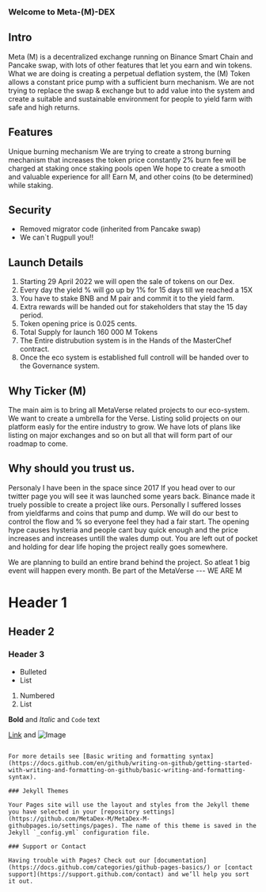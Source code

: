 ### Welcome to Meta-(M)-DEX

## Intro
Meta (M) is a decentralized exchange running on Binance Smart Chain and Pancake swap, with lots of other features that let you earn and win tokens.
What we are doing is creating a perpetual deflation system, the (M) Token allows a constant price pump with a sufficient burn mechanism. We are not trying to replace the swap & exchange but to add value into the system and create a suitable and sustainable environment for people to yield farm with safe and high returns.


## Features
Unique burning mechanism
We are trying to create a strong burning mechanism that increases the token price constantly
2% burn fee will be charged at staking once staking pools open
We hope to create a smooth and valuable experience for all! Earn M, and other coins (to be determined) while staking.

## Security
- Removed migrator code (inherited from Pancake swap)
- We can`t Rugpull you!!

## Launch Details

1. Starting 29 April 2022 we will open the sale of tokens on our Dex. 
2. Every day the yield % will go up by 1% for 15 days till we reached a 15X
3. You have to stake BNB and M pair and commit it to the yield farm.
4. Extra rewards will be handed out for stakeholders that stay the 15 day period.
5. Token opening price is 0.025 cents.
6. Total Supply for launch 160 000 M Tokens
7. The Entire distrubution system is in the Hands of the MasterChef contract.
8. Once the eco system is established full controll will be handed over to the Governance system.

## Why Ticker (M)

The main aim is to bring all MetaVerse related projects to our eco-system. We want to create a umbrella for the Verse.
Listing solid projects on our platform easly for the entire industry to grow.
We have lots of plans like listing on major exchanges and so on but all that will form part of our roadmap to come.

## Why should you trust us.
Personaly I have been in the space since 2017 If you head over to our twitter page you will see it was launched some years back.
Binance made it truely possible to create a project like ours. Personally I suffered losses from yieldfarms and coins that pump and dump.
We will do our best to control the flow and % so everyone feel they had a fair start.
The opening hype causes hysteria and people cant buy quick enough and the price increases and increases untill the wales dump out. You are left out of pocket and holding for dear life hoping the project really goes somewhere.

We are planning to build an entire brand behind the project. So atleat 1 big event will happen every month.
Be part of the MetaVerse --- WE ARE M


# Header 1
## Header 2
### Header 3

- Bulleted
- List

1. Numbered
2. List

**Bold** and _Italic_ and `Code` text

[Link](url) and ![Image](src)
```

For more details see [Basic writing and formatting syntax](https://docs.github.com/en/github/writing-on-github/getting-started-with-writing-and-formatting-on-github/basic-writing-and-formatting-syntax).

### Jekyll Themes

Your Pages site will use the layout and styles from the Jekyll theme you have selected in your [repository settings](https://github.com/MetaDex-M/MetaDex-M-githubpages.io/settings/pages). The name of this theme is saved in the Jekyll `_config.yml` configuration file.

### Support or Contact

Having trouble with Pages? Check out our [documentation](https://docs.github.com/categories/github-pages-basics/) or [contact support](https://support.github.com/contact) and we’ll help you sort it out.
